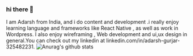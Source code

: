 ### hi there 👋 
I am Adarsh from India, and i do content and development .i really enjoy learning language and frameworks like React Native , as well as  work in Wordpress.
I also enjoy wireframing , Web development and ui,ux  design in general.You can check out my linkedin at linkedin.com/in/adarsh-gurjar-325482231.
![Anurag's github stats](https://github-readme-stats.vercel.app/api?username=adarshkumarc )
